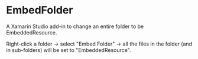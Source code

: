 # EmbedFolder
A Xamarin Studio add-in to change an entire folder to be EmbeddedResource.

Right-click a folder -> select "Embed Folder" -> all the files in the folder (and in sub-folders) will be set to "EmbeddedResource".
